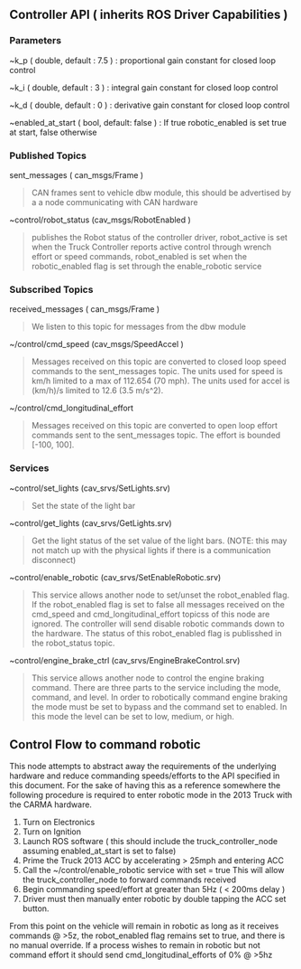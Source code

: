 Controller API ( inherits ROS Driver Capabilities )
-------------------
### Parameters
~k_p ( double, default : 7.5 )
: proportional gain constant for closed loop control

~k_i ( double, default : 3 )
: integral gain constant for closed loop control

~k_d ( double, default : 0 )
: derivative gain constant for closed loop control

~enabled_at_start ( bool, default: false )
: If true robotic_enabled is set true at start, false otherwise

### Published Topics
sent_messages ( can_msgs/Frame )
> CAN frames sent to vehicle dbw module, this should be advertised by a a node communicating with CAN hardware

~control/robot_status (cav_msgs/RobotEnabled )
> publishes the Robot status of the controller driver, robot_active is set when the Truck Controller reports active control through wrench effort or speed commands, robot_enabled is set when the robotic_enabled flag is set through the enable_robotic service

### Subscribed Topics
received_messages ( can_msgs/Frame )
> We listen to this topic for messages from the dbw module

~/control/cmd_speed (cav_msgs/SpeedAccel )
> Messages received on this topic are converted to closed loop speed commands to the sent_messages topic. The units used for speed is km/h limited to a max of 112.654 (70 mph). The units used for accel is (km/h)/s limited to 12.6 (3.5 m/s^2).

~/control/cmd_longitudinal_effort
> Messages received on this topic are converted to open loop effort commands sent to the sent_messages topic. The effort is bounded [-100, 100].

### Services
~control/set_lights (cav_srvs/SetLights.srv)
> Set the state of the light bar

~control/get_lights (cav_srvs/GetLights.srv)
> Get the light status of the set value of the light bars. (NOTE: this may not match up with the physical lights if there is a communication disconnect)

~control/enable_robotic (cav_srvs/SetEnableRobotic.srv)
> This service allows another node to set/unset the robot_enabled flag. If the robot_enabled flag is set to false all messages received on the cmd_speed and cmd_longitudinal_effort topicss of this node are ignored. The controller will send disable robotic commands down to the hardware. The status of this robot_enabled flag is publisshed in the robot_status topic.

~control/engine_brake_ctrl (cav_srvs/EngineBrakeControl.srv)
> This service allows another node to control the engine braking command. There are three parts to the service including the mode, command, and level. In order to robotically command engine braking the mode must be set to bypass and the command set to enabled. In this mode the level can be set to low, medium, or high.


## Control Flow to command robotic

This node attempts to abstract away the requirements of the underlying hardware and reduce commanding speeds/efforts to the API specified in this document. For the sake of having this 
as a reference somewhere the following procedure is required to enter robotic mode in the 2013 Truck with the CARMA hardware.

1. Turn on Electronics
2. Turn on Ignition
3. Launch ROS software ( this should include the truck_controller_node assuming enabled_at_start is set to false) 
4. Prime the Truck 2013 ACC by accelerating > 25mph and entering ACC
5. Call the ~/control/enable_robotic service with set = true
	This will allow the truck_controller_node to forward commands received
6. Begin commanding speed/effort at greater than 5Hz ( < 200ms delay )
7. Driver must then manually enter robotic by double tapping the ACC set button.

From this point on the vehicle will remain in robotic as long as it receives commands @ >5z, the robot_enabled flag remains set to true, and there is no manual override. If a process wishes to remain in robotic but not command effort it should send cmd_longitudinal_efforts of 0% @ >5hz

 
